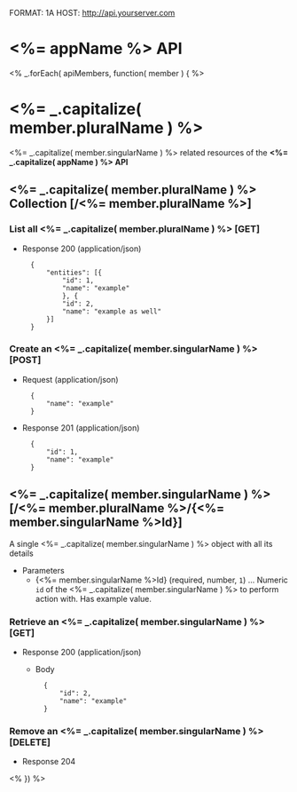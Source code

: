 FORMAT: 1A
HOST: http://api.yourserver.com

# <%= appName %> API

<% _.forEach( apiMembers, function( member ) {  %>

# <%= _.capitalize( member.pluralName ) %>
<%= _.capitalize( member.singularName ) %> related resources of the **<%= _.capitalize( appName ) %> API**

## <%= _.capitalize( member.pluralName ) %> Collection [/<%= member.pluralName %>]
### List all <%= _.capitalize( member.pluralName ) %> [GET]
+ Response 200 (application/json)

        {
            "entities": [{
                "id": 1,
                "name": "example"
                }, {
                "id": 2,
                "name": "example as well"
            }]
        }

### Create an <%= _.capitalize( member.singularName ) %> [POST]
+ Request (application/json)

        {
            "name": "example"
        }

+ Response 201 (application/json)

        {
            "id": 1,
            "name": "example"
        }

## <%= _.capitalize( member.singularName ) %> [/<%= member.pluralName %>/{<%= member.singularName %>Id}]
A single <%= _.capitalize( member.singularName ) %> object with all its details

+ Parameters
    + {<%= member.singularName %>Id} (required, number, `1`) ... Numeric `id` of the <%= _.capitalize( member.singularName ) %> to perform action with. Has example value.

### Retrieve an <%= _.capitalize( member.singularName ) %> [GET]
+ Response 200 (application/json)

    + Body

            {
                "id": 2,
                "name": "example"
            }

### Remove an <%= _.capitalize( member.singularName ) %> [DELETE]
+ Response 204

<% }) %>
